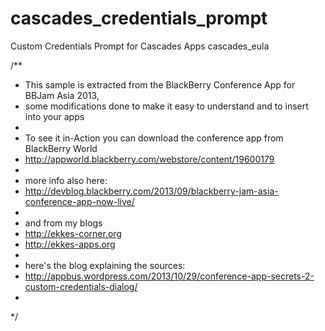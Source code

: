 cascades_credentials_prompt
===========================

Custom Credentials Prompt for Cascades Apps
cascades_eula


/**
 * This sample is extracted from the BlackBerry Conference App for BBJam Asia 2013,
 * some modifications done to make it easy to understand and to insert into your apps
 * 
 * To see it in-Action you can download the conference app from BlackBerry World
 * http://appworld.blackberry.com/webstore/content/19600179
 * 
 * more info also here:
 * http://devblog.blackberry.com/2013/09/blackberry-jam-asia-conference-app-now-live/
 *
 * and from my blogs
 * http://ekkes-corner.org
 * http://ekkes-apps.org
 * 
 * here's the blog explaining the sources:
 * http://appbus.wordpress.com/2013/10/29/conference-app-secrets-2-custom-credentials-dialog/ 
 * 
 */
